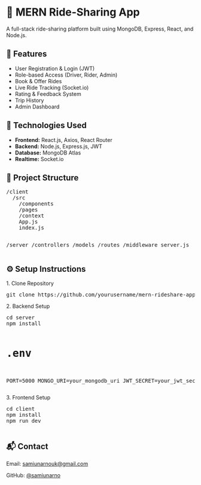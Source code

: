 <div class="bg-white text-gray-800 p-8 max-w-4xl mx-auto rounded-xl shadow-md font-sans">
  <h1 class="text-4xl font-bold text-blue-600 mb-4">🚗 MERN Ride-Sharing App</h1>
  <p class="text-lg mb-6">A full-stack ride-sharing platform built using MongoDB, Express, React, and Node.js.</p>

  <h2 class="text-2xl text-blue-500 font-semibold mb-3">📌 Features</h2>
  <ul class="list-disc list-inside mb-6 space-y-1">
    <li>User Registration & Login (JWT)</li>
    <li>Role-based Access (Driver, Rider, Admin)</li>
    <li>Book & Offer Rides</li>
    <li>Live Ride Tracking (Socket.io)</li>
    <li>Rating & Feedback System</li>
    <li>Trip History</li>
    <li>Admin Dashboard</li>
  </ul>

  <h2 class="text-2xl text-blue-500 font-semibold mb-3">🚀 Technologies Used</h2>
  <ul class="list-disc list-inside mb-6 space-y-1">
    <li><strong>Frontend:</strong> React.js, Axios, React Router</li>
    <li><strong>Backend:</strong> Node.js, Express.js, JWT</li>
    <li><strong>Database:</strong> MongoDB Atlas</li>
    <li><strong>Realtime:</strong> Socket.io</li>
  </ul>

  <h2 class="text-2xl text-blue-500 font-semibold mb-3">📁 Project Structure</h2>
  <pre class="bg-gray-100 text-sm p-4 rounded-md overflow-x-auto font-mono mb-6">
/client
  /src
    /components
    /pages
    /context
    App.js
    index.js

/server
  /controllers
  /models
  /routes
  /middleware
  server.js
  </pre>

  <h2 class="text-2xl text-blue-500 font-semibold mb-3">⚙️ Setup Instructions</h2>
  <p class="mb-2 font-semibold">1. Clone Repository</p>
  <pre class="bg-gray-100 text-sm p-3 rounded font-mono mb-4">git clone https://github.com/yourusername/mern-rideshare-app</pre>

  <p class="mb-2 font-semibold">2. Backend Setup</p>
  <pre class="bg-gray-100 text-sm p-3 rounded font-mono mb-4">
cd server
npm install

# .env
PORT=5000
MONGO_URI=your_mongodb_uri
JWT_SECRET=your_jwt_secret
  </pre>

  <p class="mb-2 font-semibold">3. Frontend Setup</p>
  <pre class="bg-gray-100 text-sm p-3 rounded font-mono mb-6">
cd client
npm install
npm run dev
  </pre>

  <h2 class="text-2xl text-blue-500 font-semibold mb-3">📬 Contact</h2>
  <p>Email: <a href="mailto:samiunarnouk@gmail.com" class="text-blue-600 underline">samiunarnouk@gmail.com</a></p>
  <p>GitHub: <a href="https://github.com/samiunarno" class="text-blue-600 underline" target="_blank">@samiunarno</a></p>
</div>
